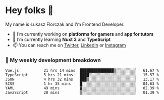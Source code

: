 # Hey folks 👋

My name is Łukasz Florczak and I'm Frontend Developer. 

- 🔭 I’m currently working on **platforms for gamers** and **app for tutors**
- 🌱 I’m currently learning **Nuxt 3** and **TypeScript**
- 📫 You can reach me on [Twitter](https://twitter.com/lukaszflorczak), [LinkedIn](https://pl.linkedin.com/in/lukasz-florczak) or [Instagram](https://instagram.com/lukaszflorczak)


### 🧮 My weekly development breakdown

<!--START_SECTION:waka-->

```text
Vue.js           21 hrs 14 mins  ███████████████▒░░░░░░░░░   61.67 %
TypeScript       5 hrs 21 mins   ████░░░░░░░░░░░░░░░░░░░░░   15.57 %
JSON             4 hrs 32 mins   ███▒░░░░░░░░░░░░░░░░░░░░░   13.17 %
SCSS             1 hr 35 mins    █░░░░░░░░░░░░░░░░░░░░░░░░   04.63 %
YAML             49 mins         ▓░░░░░░░░░░░░░░░░░░░░░░░░   02.39 %
JavaScript       28 mins         ▒░░░░░░░░░░░░░░░░░░░░░░░░   01.39 %
```

<!--END_SECTION:waka-->

<!--
**lukaszflorczak/lukaszflorczak** is a ✨ _special_ ✨ repository because its `README.md` (this file) appears on your GitHub profile.

Here are some ideas to get you started:

- 🔭 I’m currently working on ...
- 🌱 I’m currently learning ...
- 👯 I’m looking to collaborate on ...
- 🤔 I’m looking for help with ...
- 💬 Ask me about ...
- 📫 How to reach me: ...
- 😄 Pronouns: ...
- ⚡ Fun fact: ...
-->
